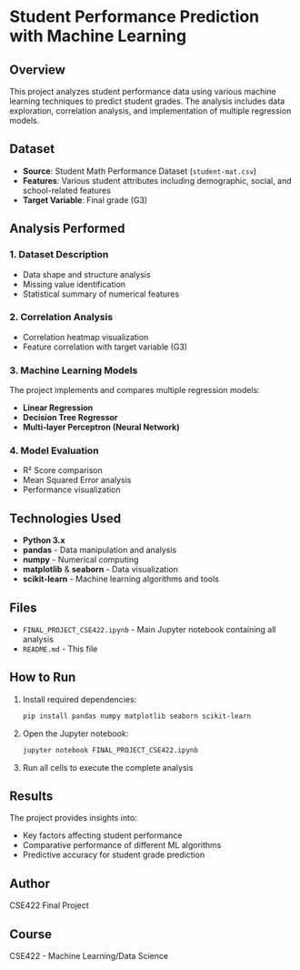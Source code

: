 # Student Performance Prediction with Machine Learning

## Overview
This project analyzes student performance data using various machine learning techniques to predict student grades. The analysis includes data exploration, correlation analysis, and implementation of multiple regression models.

## Dataset
- **Source**: Student Math Performance Dataset (`student-mat.csv`)
- **Features**: Various student attributes including demographic, social, and school-related features
- **Target Variable**: Final grade (G3)

## Analysis Performed

### 1. Dataset Description
- Data shape and structure analysis
- Missing value identification
- Statistical summary of numerical features

### 2. Correlation Analysis
- Correlation heatmap visualization
- Feature correlation with target variable (G3)

### 3. Machine Learning Models
The project implements and compares multiple regression models:
- **Linear Regression**
- **Decision Tree Regressor**
- **Multi-layer Perceptron (Neural Network)**

### 4. Model Evaluation
- R² Score comparison
- Mean Squared Error analysis
- Performance visualization

## Technologies Used
- **Python 3.x**
- **pandas** - Data manipulation and analysis
- **numpy** - Numerical computing
- **matplotlib** & **seaborn** - Data visualization
- **scikit-learn** - Machine learning algorithms and tools

## Files
- `FINAL_PROJECT_CSE422.ipynb` - Main Jupyter notebook containing all analysis
- `README.md` - This file

## How to Run
1. Install required dependencies:
   ```bash
   pip install pandas numpy matplotlib seaborn scikit-learn
   ```
2. Open the Jupyter notebook:
   ```bash
   jupyter notebook FINAL_PROJECT_CSE422.ipynb
   ```
3. Run all cells to execute the complete analysis

## Results
The project provides insights into:
- Key factors affecting student performance
- Comparative performance of different ML algorithms
- Predictive accuracy for student grade prediction

## Author
CSE422 Final Project

## Course
CSE422 - Machine Learning/Data Science